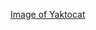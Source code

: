 [Image of Yaktocat](https://raw.githubusercontent.com/fomindma/images/main/MY-PHOTO.jpg?token=ASTF5ZEPSIDEPFNODMLWUHDAY36T6)
